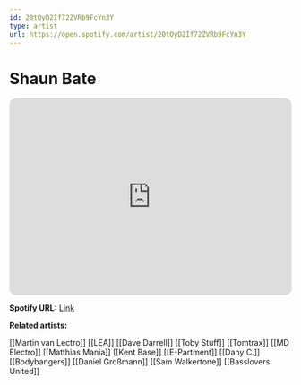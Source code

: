 ```yaml
---
id: 20tOyD2If72ZVRb9FcYn3Y
type: artist
url: https://open.spotify.com/artist/20tOyD2If72ZVRb9FcYn3Y
---
```

# Shaun Bate

<iframe style="border-radius:12px" src="https://open.spotify.com/embed/artist/20tOyD2If72ZVRb9FcYn3Y" width="100%" height="352" frameBorder="0" allowfullscreen="" allow="autoplay; clipboard-write; encrypted-media; fullscreen; picture-in-picture" loading="lazy"></iframe>

**Spotify URL:** [Link](https://open.spotify.com/artist/20tOyD2If72ZVRb9FcYn3Y)

**Related artists:**

[[Martin van Lectro]]
[[LEA]]
[[Dave Darrell]]
[[Toby Stuff]]
[[Tomtrax]]
[[MD Electro]]
[[Matthias Mania]]
[[Kent Base]]
[[E-Partment]]
[[Dany C.]]
[[Bodybangers]]
[[Daniel Großmann]]
[[Sam Walkertone]]
[[Basslovers United]]
